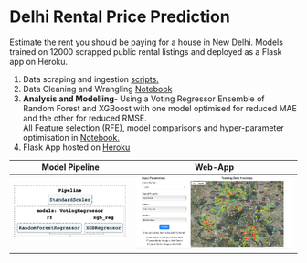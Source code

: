 # Delhi Rental Price Prediction
<p>Estimate the rent you should be paying for a house in New Delhi. 
Models trained on 12000 scrapped public rental listings and deployed as a Flask app on Heroku. </p>
    
1. Data scraping and ingestion [scripts.](Scraper/) 
2. Data Cleaning and Wrangling [Notebook](https://nbviewer.jupyter.org/github/DnanaDev/Delhi_Rental_Price_Prediction/blob/master/Data_Wrangling.ipynb)
3. **Analysis and Modelling**- Using a Voting Regressor Ensemble of Random Forest and XGBoost with one model optimised for reduced MAE and the other for reduced RMSE.\
All Feature selection (RFE), model comparisons and hyper-parameter optimisation in [Notebook.](https://nbviewer.jupyter.org/github/DnanaDev/Delhi_Rental_Price_Prediction/blob/master/Rental_Price_Analysis_and_Modeling.ipynb)
4. Flask App hosted on [Heroku](https://new-delhi-rent-prediction.herokuapp.com)

Model Pipeline            |  Web-App
:-------------------------:|:-------------------------:
![models](static/pipeline.png)|![App](static/app.png)
